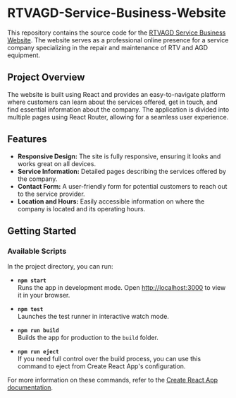 # RTVAGD-Service-Business-Website

This repository contains the source code for the [RTVAGD Service Business Website](https://naprawaprzemysl.pl). The website serves as a professional online presence for a service company specializing in the repair and maintenance of RTV and AGD equipment.

## Project Overview

The website is built using React and provides an easy-to-navigate platform where customers can learn about the services offered, get in touch, and find essential information about the company. The application is divided into multiple pages using React Router, allowing for a seamless user experience.

## Features

- **Responsive Design:** The site is fully responsive, ensuring it looks and works great on all devices.
- **Service Information:** Detailed pages describing the services offered by the company.
- **Contact Form:** A user-friendly form for potential customers to reach out to the service provider.
- **Location and Hours:** Easily accessible information on where the company is located and its operating hours.

## Getting Started

### Available Scripts

In the project directory, you can run:

- **`npm start`**  
  Runs the app in development mode. Open [http://localhost:3000](http://localhost:3000) to view it in your browser.

- **`npm test`**  
  Launches the test runner in interactive watch mode.

- **`npm run build`**  
  Builds the app for production to the `build` folder.

- **`npm run eject`**  
  If you need full control over the build process, you can use this command to eject from Create React App's configuration.

For more information on these commands, refer to the [Create React App documentation](https://facebook.github.io/create-react-app/docs/getting-started).
